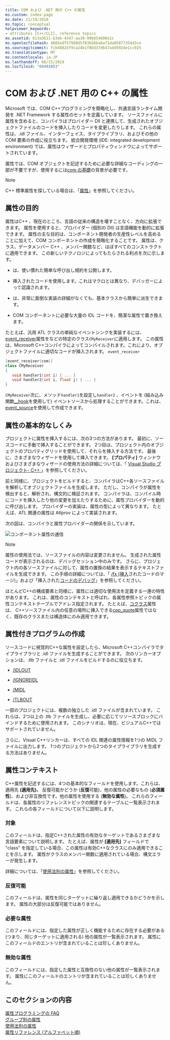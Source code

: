 ```yaml
---
title: COM および .NET 用の C++ の属性
ms.custom: index-page
ms.date: 11/19/2018
ms.topic: conceptual
helpviewer_keywords:
- attributes [C++/CLI], reference topics
ms.assetid: 613a3611-b3eb-4347-aa38-99b654600e1c
ms.openlocfilehash: 4885edf57988d5f83b56ba6a71da85877354d3ce
ms.sourcegitcommit: fcb48824f9ca24b1f8bd37d647a4d592de1cc925
ms.translationtype: MT
ms.contentlocale: ja-JP
ms.lasthandoff: 08/15/2019
ms.locfileid: "69491053"
---
```

# <a name="c-attributes-for-com-and-net"></a>COM および .NET 用の C++ の属性

Microsoft では、COM C++プログラミングを簡略化し、共通言語ランタイム開発を .NET Framework する属性のセットを定義しています。 ソースファイルに属性を含めると、コンパイラはプロバイダー Dll と連携して、生成されたオブジェクトファイルのコードを挿入したりコードを変更したりします。 これらの属性は、.idl ファイル、インターフェイス、タイプライブラリ、およびその他の COM 要素の作成に役立ちます。 統合開発環境 (IDE: integrated development environment) では、属性はウィザードとプロパティウィンドウによってサポートされています。

属性では、COM オブジェクトを記述するために必要な詳細なコーディングの一部が不要ですが、使用するには[com の基礎](/windows/win32/com/the-component-object-model)の背景が必要です。

> [!NOTE]
> C++ 標準属性を探している場合は、「[属性](../../cpp/attributes.md)」を参照してください。

## <a name="purpose-of-attributes"></a>属性の目的

属性はC++ 、現在のところ、言語の従来の構造を壊すことなく、方向に拡張できます。 属性を使用すると、プロバイダー (個別の Dll) は言語機能を動的に拡張できます。 属性の主な目的は、コンポーネント開発者の生産性レベルを高めることに加えて、COM コンポーネントの作成を簡略化することです。 属性は、クラス、データメンバー C++ 、メンバー関数など、ほぼすべてのコンストラクトに適用できます。 この新しいテクノロジによってもたらされる利点を次に示します。

- は、使い慣れた簡単な呼び出し規約を公開します。

- 挿入されたコードを使用します。これはマクロとは異なり、デバッガーによって認識されます。

- は、非常に面倒な実装の詳細がなくても、基本クラスから簡単に派生できます。

- COM コンポーネントに必要な大量の IDL コードを、簡潔な属性で置き換えます。

たとえば、汎用 ATL クラスの単純なイベントシンクを実装するには、 [event_receiver](event-receiver.md)属性をなどの特定のクラス`CMyReceiver`に適用します。 この属性は、Microsoft C++コンパイラによってコンパイルされます。これにより、オブジェクトファイルに適切なコードが挿入されます。 `event_receiver`

```cpp
[event_receiver(com)]
class CMyReceiver
{
   void handler1(int i) { ... }
   void handler2(int i, float j) { ... }
}
```

`CMyReceiver`次に、メソッド`handler1`を設定し`handler2` 、イベントを (組み込み関数[__hook](../../cpp/hook.md)を使用して) イベントソースから処理することができます。これは、 [event_source](event-source.md)を使用して作成できます。

## <a name="basic-mechanics-of-attributes"></a>属性の基本的なしくみ

プロジェクトに属性を挿入するには、次の3つの方法があります。 最初に、ソースコードに手動で挿入することができます。 2つ目は、プロジェクト内のオブジェクトのプロパティグリッドを使用して、それらを挿入する方法です。 最後に、さまざまなウィザードを使用して挿入できます。 **[プロパティ]** ウィンドウおよびさまざまなウィザードの使用方法の詳細については、「 [Visual Studio プロジェクト- C++ ](../../build/creating-and-managing-visual-cpp-projects.md)」を参照してください。

前と同様に、プロジェクトをビルドすると、コンパイラはC++各ソースファイルを解析してオブジェクトファイルを生成します。 ただし、コンパイラが属性を検出すると、解析され、構文的に検証されます。 コンパイラは、コンパイル時にコードを挿入したり他の変更を加えたりするために、属性プロバイダーを動的に呼び出します。 プロバイダーの実装は、属性の型によって異なります。 たとえば、ATL 関連の属性は Atlprov によって実装されます。

次の図は、コンパイラと属性プロバイダーの関係を示しています。

![コンポーネント属性の通信](../media/vccompattrcomm.gif "コンポーネント属性の通信")

> [!NOTE]
> 属性の使用法では、ソースファイルの内容は変更されません。 生成された属性コードが表示されるのは、デバッグセッション中のみです。 さらに、プロジェクト内の各ソースファイルに対して、属性の置換の結果を表示するテキストファイルを生成できます。 この手順の詳細については、「 [/fx (挿入](../../build/reference/fx-merge-injected-code.md)されたコードのマージ)」および「挿入された[コードのデバッグ](/visualstudio/debugger/how-to-debug-injected-code)」を参照してください。

ほとんどC++の構成要素と同様に、属性には適切な使用法を定義する一連の特性があります。 これは、属性のコンテキストと呼ばれ、各属性参照トピックの属性コンテキストテーブルでアドレス指定されます。 たとえば、[コクラス](coclass.md)属性は、 C++ソースファイル内の任意の場所に挿入できる[cpp_quote](cpp-quote.md)属性ではなく、既存のクラスまたは構造体にのみ適用できます。

## <a name="building-an-attributed-program"></a>属性付きプログラムの作成

ソースコードに視覚的C++な属性を設定したら、Microsoft C++コンパイラでタイプライブラリと .idl ファイルを生成することができます。 次のリンカーオプションは、.tlb ファイルと .idl ファイルをビルドするのに役立ちます。

- [/IDLOUT](../../build/reference/idlout-name-midl-output-files.md)

- [/IGNOREIDL](../../build/reference/ignoreidl-don-t-process-attributes-into-midl.md)

- [/MIDL](../../build/reference/midl-specify-midl-command-line-options.md)

- [/TLBOUT](../../build/reference/tlbout-name-dot-tlb-file.md)

一部のプロジェクトには、複数の独立した .idl ファイルが含まれています。 これらは、2つ以上の .tlb ファイルを生成し、必要に応じてリソースブロックにバインドするために使用されます。 このシナリオは、現在、ビジュアルC++ではサポートされていません。

さらに、Visual C++リンカーは、すべての IDL 関連の属性情報を1つの MIDL ファイルに出力します。 1つのプロジェクトから2つのタイプライブラリを生成する方法はありません。

## <a name="contexts"></a>属性コンテキスト

C++属性を記述するには、4つの基本的なフィールドを使用します。これらは、適用先 **(適用先)、** 反復可能かどうか (**反復**可能)、他の属性の必要なもの (**必須属性**)、および非互換性です。他の属性を使用する (**無効な属性**)。 これらのフィールドは、各属性のリファレンストピックの関連するテーブルに一覧表示されます。 これらの各フィールドについて以下に説明します。

### <a name="applies-to"></a>対象

このフィールドは、指定C++された属性の有効なターゲットであるさまざまな言語要素について説明します。 たとえば、属性が **[適用先]** フィールドで "class" を指定している場合、この属性は有効C++なクラスにのみ適用できることを示します。 属性がクラスのメンバー関数に適用されている場合、構文エラーが発生します。

詳細については、「[使用法別の属性](attributes-by-usage.md)」を参照してください。

### <a name="repeatable"></a>反復可能

このフィールドは、属性を同じターゲットに繰り返し適用できるかどうかを示します。 属性の大部分は反復可能ではありません。

### <a name="required-attributes"></a>必要な属性

このフィールドには、指定した属性が正しく機能するために存在する必要がある (つまり、同じターゲットに適用される) 他の属性が一覧表示されます。 属性にこのフィールドのエントリが含まれていることは珍しくありません。

### <a name="invalid-attributes"></a>無効な属性

このフィールドには、指定した属性と互換性のない他の属性が一覧表示されます。 属性にこのフィールドのエントリが含まれていることは珍しくありません。

## <a name="in-this-section"></a>このセクションの内容

[属性プログラミングの FAQ](attribute-programming-faq.md)<br/>
[グループ別の属性](attributes-by-group.md)<br/>
[使用法別の属性](attributes-by-usage.md)<br/>
[属性リファレンス (アルファベット順)](attributes-alphabetical-reference.md)